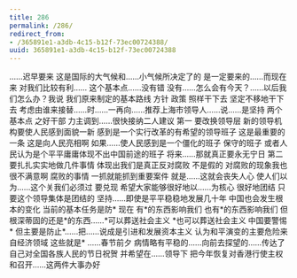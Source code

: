 ```yaml
---
title: 286
permalink: /286/
redirect_from:
- /365891e1-a3db-4c15-b12f-73ec00724388/
uuid: 365891e1-a3db-4c15-b12f-73ec00724388
---
```


……迟早要来 这是国际的大气候和……小气候所决定了的 是一定要来的……而现在来 对我们比较有利……
这个基本点……没有错 没有……怎么会有今天？……以后我们怎么办？我说 我们原来制定的基本路线 方针 政策 照样干下去 坚定不移地干下去
考虑由谁来接替……时……一再向……推荐上海市领导人……说……是坚持 两个基本点 之好干部 力主调到……很快接纳二人建议
第一 要改换领导层 新的领导机构要使人民感到面貌一新 感到是一个实行改革的有希望的领导班子 这是最重要的一条 这是向人民亮相啊 如果……使人民感到是一个僵化的班子 保守的班子 或者人民认为是个平平庸庸体现不出中国前途的班子 将来……那就真正要永无宁日 第二 要扎扎实实地做几件事情 体现出我们是真正反对腐败 不是假的 对腐败的现象我也很不满意啊 腐败的事情 一抓就能抓到重要案件 就是……这就会丧失人心 使人们以为……这个关我们必须过 要兑现 希望大家能够很好地以……为核心 很好地团结 只要这个领导集体是团结的 坚持……即使是平平稳稳地发展几十年 中国也会发生根本的变化
当前的基本任务是防\* 现在 有\*的东西影响我们 也有\*的东西影响我们 但根深蒂固的还是\*的东西……\*可以葬送社会主义 \*也可以葬送社会主义 中国要警惕\* 但主要是防止\*……把……说成是引进和发展资本主义 认为和平演变的主要危险来自经济领域 这些就是\*
……春节前夕 病情略有平稳的……向前去探望的……传达了自己对全国各族人民的节日祝贺 并希望在……领导下 把今年恢复对香港行使主权和召开……这两件大事办好
